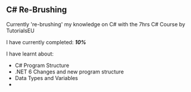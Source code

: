 ## C# Re-Brushing 
Currently 're-brushing' my knowledge on C# with the 7hrs C# Course by TutorialsEU

I have currently completed: **_10%_**

I have learnt about:
* C# Program Structure
* .NET 6 Changes and new program structure
* Data Types and Variables
* 
